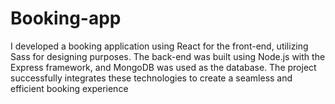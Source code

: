 # Booking-app
 I developed a booking application using React for the front-end, utilizing Sass for designing purposes. The back-end was built using Node.js with the Express framework, and MongoDB was used as the database. The project successfully integrates these technologies to create a seamless and efficient booking experience
